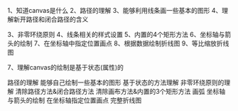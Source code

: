 1、知道canvas是什么
2、路径的理解
3、能够利用线条画一些基本的图形
4、理解新开路径和闭合路径的含义


3、非零环绕原则
4、线条相关的样式设置
5、内置的4个矩形方法
6、坐标轴与箭头的绘制
7、在坐标轴中指定位置画点
8、根据数据绘制折线图
9、等比缩放折线图

7、理解canvas的绘制是基于状态(属性)的


路径的理解
能够自己绘制一些基本的图形
基于状态的方法理解
非零环绕原则的理解
清除路径方法&闭合路径方法
清除画布方法&内置的3个矩形方法
画弧
坐标轴与箭头的绘制
在坐标轴指定位置画点
完整折线图